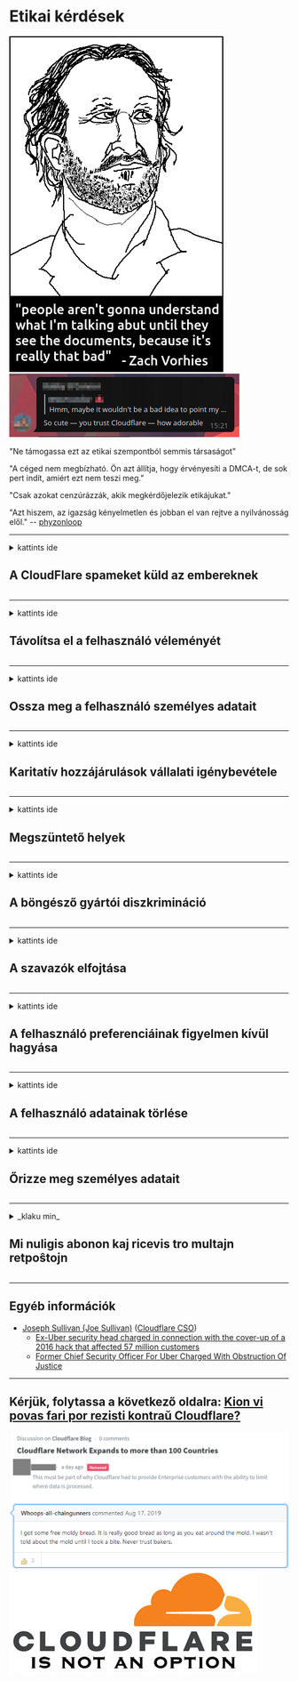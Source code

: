 # Etikai kérdések

![](../image/itsreallythatbad.jpg)
![](../image/telegram/c81238387627b4bfd3dcd60f56d41626.jpg)

"Ne támogassa ezt az etikai szempontból semmis társaságot"

"A céged nem megbízható. Ön azt állítja, hogy érvényesíti a DMCA-t, de sok pert indít, amiért ezt nem teszi meg."

"Csak azokat cenzúrázzák, akik megkérdőjelezik etikájukat."

"Azt hiszem, az igazság kényelmetlen és jobban el van rejtve a nyilvánosság elől."  -- [phyzonloop](https://twitter.com/phyzonloop)


---


<details>
<summary>kattints ide

## A CloudFlare spameket küld az embereknek
</summary>


A Cloudflare spam e-maileket küld nem Cloudflare felhasználóknak.

- Csak azoknak az előfizetőknek küldjön e-mailt, akik részt vettek
- Amikor a felhasználó azt mondja, hogy "stop", akkor hagyja abba az e-mail küldését

Ez ennyire egyszerű. De a Cloudflare nem érdekli.
A Cloudflare szerint szolgáltatásuk használatával minden spamelőt vagy támadót meg lehet állítani.
Hogyan állíthatjuk meg a Cloudflare-t anélkül, hogy aktiválnánk a Cloudflare-t?


| 🖼 | 🖼 |
| --- | --- |
| ![](../image/cfspam01.jpg) | ![](../image/cfspam03.jpg) |
| ![](../image/cfspam02.jpg) | ![](../image/cfspambrittany.jpg)<br>![](../image/cfspamtwtr.jpg) |

</details>

---

<details>
<summary>kattints ide

## Távolítsa el a felhasználó véleményét
</summary>


Cloudflare cenzor negatív vélemények.
Ha Cloudflare-ellenes szöveget tesz közzé a Twitteren, akkor esélye van arra, hogy választ kapjon a Cloudflare alkalmazottjától, hogy "Nem, ez nem".
Ha bármelyik felülvizsgálati webhelyen negatív véleményt tesz közzé, akkor megpróbálják cenzúrázni.


| 🖼 | 🖼 |
| --- | --- |
| ![](../image/cfcenrev_01.jpg)<br>![](../image/cfcenrev_02.jpg) | ![](../image/cfcenrev_03.jpg) |

</details>

---

<details>
<summary>kattints ide

## Ossza meg a felhasználó személyes adatait
</summary>


A Cloudflare-nek hatalmas zaklatási problémája van.
A Cloudflare megosztja azok személyes adatait, akik panaszkodnak a hosztolt webhelyekre.
Néha megkérik, hogy adja meg valódi igazolványát.
Ha nem akarja, hogy zaklassák, bántalmazzák, elkapják vagy megölik, akkor inkább tartózkodjon a Cloudflared webhelyektől.


| 🖼 | 🖼 |
| --- | --- |
| ![](../image/cfdox_what.jpg) | ![](../image/cfdox_swat.jpg) |
| ![](../image/cfdox_kill.jpg) | ![](../image/cfdox_threat.jpg) |
| ![](../image/cfdox_dox.jpg) | ![](../image/cfdox_ex1.jpg) |
| ![](../image/cfabuseform.jpg) | ![](../image/cfdox_ex2.jpg) |

</details>

---

<details>
<summary>kattints ide

## Karitatív hozzájárulások vállalati igénybevétele
</summary>


A CloudFlare jótékonysági hozzájárulást kér.
Elég borzasztó, hogy egy amerikai vállalat jótékonysági tevékenységet kérne a jó okokkal rendelkező non-profit szervezetek mellett.
Ha szeretné blokkolni az embereket, vagy pazarolni mások idejét, érdemes rendelnie néhány pizzát a Cloudflare alkalmazottainak.


![](../image/cfdonate.jpg)

</details>

---

<details>
<summary>kattints ide

## Megszüntető helyek
</summary>


Mit fog tenni, ha webhelye hirtelen leáll?
Vannak jelentések arról, hogy a Cloudflare minden figyelmeztetés nélkül, némán törli a felhasználó konfigurációját vagy leállítja a szolgáltatást.
Javasoljuk, hogy keressen jobb szolgáltatót.

![](../image/cftmnt.jpg)

</details>

---

<details>
<summary>kattints ide

## A böngésző gyártói diszkrimináció
</summary>


A CloudFlare kedvezményes bánásmódban részesíti a Firefoxot használókat, miközben ellenséges bánásmódban részesíti a Tor felett nem Tor-Browser felhasználóit.
Azok a Tor-felhasználók, akik jogosan tagadják meg a nem ingyenes javascript végrehajtását, szintén ellenséges bánásmódban részesülnek.
Ez a hozzáférési egyenlőtlenség hálózati semlegességgel való visszaélés és hatalommal való visszaélés.

![](../image/browdifftbcx.gif)

- Bal: Tor böngésző, Jobb: Króm. Ugyanaz az IP-cím.

![](../image/browserdiff.jpg)

- Balra: a Tor böngésző Javascript le van tiltva, a sütik engedélyezve vannak
- Jobbra: Chrome Javascript engedélyezve, Cookie kikapcsolva

![](../image/cfsiryoublocked.jpg)

- QuteBrowser (kisebb böngésző) Tor nélkül (Clearnet IP)

![](../image/lynx_cloudflare.gif)

- Lynx


| ***Böngésző*** | ***Hozzáférés a kezeléshez*** |
| --- | --- |
| Tor Browser (Javascript engedélyezve) | hozzáférés engedélyezett |
| Firefox (Javascript engedélyezve) | a hozzáférés romlott |
| Chromium (Javascript engedélyezve) | a hozzáférés romlott |
| Chromium or Firefox (A Javascript le van tiltva) | hozzáférés megtagadva |
| Chromium or Firefox (A cookie le van tiltva) | hozzáférés megtagadva |
| QuteBrowser | hozzáférés megtagadva |
| lynx | hozzáférés megtagadva |
| w3m | hozzáférés megtagadva |
| wget | hozzáférés megtagadva |


Miért ne használná az Audio gombot az egyszerű kihívás megoldására?

Igen, van egy audio gomb, de ez mindig nem működik Tor felett.
Ezt az üzenetet akkor kapja meg, amikor rákattint:

```
Próbáld újra később
Lehet, hogy számítógépe vagy hálózata automatikus lekérdezéseket küld.
Felhasználóink ​​védelme érdekében kérését jelenleg nem tudjuk feldolgozni.
További részletekért látogasson el a súgó oldalunkra
```

</details>

---

<details>
<summary>kattints ide

## A szavazók elfojtása
</summary>


Az egyesült államokbeli választópolgárok nyilvántartásba veszik a szavazást végső soron az államtitkár honlapján keresztül a lakóhelyük szerinti államban.
A republikánusok által ellenőrzött államtitkárságok a választók elnyomásában vesznek részt az államtitkár webhelyének a Cloudflare-en keresztüli meghatalmazásával.
A Cloudflare Tor-felhasználókkal szembeni ellenséges bánásmódja, MITM-központja mint központosított globális megfigyelési pont, valamint káros szerepe összességében a leendő választókat vonakodik regisztrációtól.
Különösen a liberálisok szokták magáévá tenni a magánéletet.
A választói regisztrációs űrlapok érzékeny információkat gyűjtenek a választók politikai beállítottságáról, személyes címéről, társadalombiztosítási számáról és születési dátumáról.
A legtöbb állam csak ezen információk egy részhalmazát teszi nyilvánosan elérhetővé, de a Cloudflare akkor látja az összes információt, ha valaki regisztrálódik a szavazásra.

Ne feledje, hogy a papíron történő regisztráció nem kerüli meg a Cloudflare-t, mert az állami adatbeviteli alkalmazottak titkára valószínűleg a Cloudflare webhelyet használja az adatok megadásához.

| 🖼 | 🖼 |
| --- | --- |
| ![](../image/cfvotm_01.jpg) | ![](../image/cfvotm_02.jpg) |

- A Change.org egy híres weboldal a szavazatok összegyűjtésére és a cselekvésre.
“az emberek mindenhol kampányokat indítanak, támogatókat mozgósítanak, és a döntéshozókkal dolgoznak a megoldások ösztönzésében.”
Sajnos sokan egyáltalán nem tekinthetik meg a change.org-ot a Cloudflare agresszív szűrője miatt.
A petíció aláírását akadályozzák, így kizárva őket a demokratikus folyamatból.
Más, nem felhőalapú platformok, például az OpenPetition használata segít megoldani a problémát.

| 🖼 | 🖼 |
| --- | --- |
| ![](../image/changeorgasn.jpg) | ![](../image/changeorgtor.jpg) |

- A Cloudflare „athéni projektje” ingyenes vállalati szintű védelmet kínál az állami és helyi választási webhelyeknek.
Azt mondták, hogy "választóik hozzáférhetnek a választási információkhoz és a választók regisztrációjához", de ez hazugság, mert sokan egyszerűen nem tudnak egyáltalán böngészni az oldalon.

</details>

---

<details>
<summary>kattints ide

## A felhasználó preferenciáinak figyelmen kívül hagyása
</summary>


Ha elutasít valamit, akkor arra számít, hogy nem kap erről e-mailt.
A Cloudflare figyelmen kívül hagyja a felhasználó preferenciáit, és az ügyfelek beleegyezése nélkül megosztja az adatokat harmadik felekkel működő vállalatokkal.
Ha az ingyenes csomagot használja, néha e-mailt küld neked, amelyben havi előfizetés megvásárlását kéri.

![](../image/cfviopl_tp.jpg)

</details>

---

<details>
<summary>kattints ide

## A felhasználó adatainak törlése
</summary>


E volt felhőalapú ügyfél blogja szerint a Cloudflare hazudik a számlák törléséről.
Manapság sok vállalat megőrzi adatait, miután bezárta vagy eltávolította fiókját.
A jó cégek többsége említést tesz róla az adatvédelmi irányelveiben.
Cloudflare? Nem.

```
2019-08-05 A CloudFlare megerősítést küldött nekem arról, hogy eltávolították a fiókomat.
2019-10-02 E-mailt kaptam a CloudFlare-től "mert ügyfél vagyok"
```

A Cloudflare nem tudott az "eltávolítás" szóról.
Ha valóban eltávolítják, miért kapott e-mailt ez a volt ügyfél?
Megemlítette azt is, hogy a Cloudflare adatvédelmi szabályzata erről nem tesz említést.

```
Új adatvédelmi irányelvük nem említi az adatok egy évig tartó megőrzését.
```

![](../image/cfviopl_notdel.jpg)

Hogyan bízhat meg a Cloudflare-ben, ha az adatvédelmi irányelveik LIE?

- [Több mint egy év telt el azóta, hogy töröltem a Cloudflare-fiókomat](https://shkspr.mobi/blog/2020/09/dont-trust-cloudflare-with-your-personal-data/)

</details>

---

<details>
<summary>kattints ide

## Őrizze meg személyes adatait
</summary>


A Cloudflare-fiók törlése nehéz.

```
Nyújtson be támogatási jegyet a "Számla" kategória használatával,
és kérje a fiók törlését az üzenet törzsében.
A törlés kérése előtt nem lehet domainje vagy hitelkártyája a fiókjához csatolva.
```

Ezt a megerősítő e-mailt megkapja.

![](../image/cf_deleteandkeep.jpg)

"Megkezdtük a törlési kérelem feldolgozását", de "A személyes adatait továbbra is tároljuk".

Tud "ebben bízni"?


- Hogyan törölheti Cloudflare-fiókját

1. Jelentkezzen be a Cloudflare irányítópultjára.
2. Törölje az összes zónát (tartományt) az irányítópultról.
3. Kattintson a támogatási linkre.
4. Küldjön új jegyet. Mondja meg nekik, hogy le akarja zárni a fiókját.
5. Várjon néhány napot.
6. A Cloudflare munkatársai megerősítést kérnek Öntől és annak okáról, hogy miért döntött úgy, hogy elhagyja a Cloudflare szolgáltatást.
7. Küldjön ismét választ.
8. Várjon néhány napot.
9. Üzenetet kap: Sikeresen töröltük fiókját


</details>

---

<details>
<summary>_klaku min_

## Mi nuligis abonon kaj ricevis tro multajn retpoŝtojn
</summary>


La uzanto nuligis sian 'Cloudflare stream' abonon kaj li ricevas retpoŝtajn memorigilojn ĉiutage por rememorigi lin pri nuligita abono.
Ne estas malaprobita butono. Kiel vi ĉesas ĉi tiun frenezon?

![](../image/barrageemailcancelsubscription.jpg)

Cloudflare diris al ĉi tiu uzanto kontakti subtenteamo kaj peti ĉiujn viajn enhavojn forigi.

- [t](https://web.archive.org/web/20210412165334/https://twitter.com/JohnHaldson/status/1381651569247088650)

</details>

---

## Egyéb információk

- [Joseph Sullivan (Joe Sullivan)](../cloudflare_inc/cloudflare_members.md) ([Cloudflare CSO](https://twitter.com/eastdakota/status/1296522269313785862))
  - [Ex-Uber security head charged in connection with the cover-up of a 2016 hack that affected 57 million customers](https://www.businessinsider.com/uber-data-hack-security-head-joe-sullivan-charged-cover-up-2020-8)
  - [Former Chief Security Officer For Uber Charged With Obstruction Of Justice](https://www.justice.gov/usao-ndca/pr/former-chief-security-officer-uber-charged-obstruction-justice)


---


## Kérjük, folytassa a következő oldalra:   [Kion vi povas fari por rezisti kontraŭ Cloudflare?](hu.action.md)

![](../image/censor_cloudflare_blogcomment.jpg)
![](../image/freemoldybread.jpg)
![](../image/cfisnotanoption.jpg)
